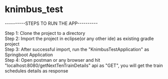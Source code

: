 # knimbus_test<br />

----------STEPS TO RUN THE APP----------<br />

Step 1: Clone the project to a directory<br />
Step 2: Import the project in eclipse(or any other ide) as existing gradle project<br />
Step 3: After successful import, run the "KnimbusTestApplication" as Springboot Application<br />
Step 4: Open postman or any browser and hit "localhost:8080/getNextTenTrainDetails" api as "GET", you will get the train schedules details as response<br />

